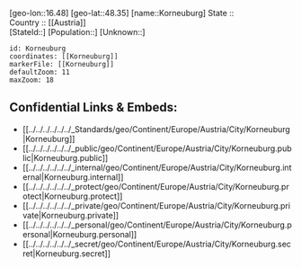 ﻿---
location: [48.35,16.48] 
mapzoom: [7,12] 
mapmarker: city 
type: City
tags:
- geo/City


SpocWebEntityId: 31577
isDeleted: false
confidential: public

---
[geo-lon::16.48] 
[geo-lat::48.35] 
[name::Korneuburg] 
State ::  
Country :: [[Austria]]  
[StateId::] 
[Population::] 
[Unknown::] 


```leaflet
id: Korneuburg
coordinates: [[Korneuburg]] 
markerFile: [[Korneuburg]] 
defaultZoom: 11 
maxZoom: 18
```


## Confidential Links & Embeds: 
- [[../../../../../../_Standards/geo/Continent/Europe/Austria/City/Korneuburg|Korneuburg]] 
- [[../../../../../../_public/geo/Continent/Europe/Austria/City/Korneuburg.public|Korneuburg.public]] 
- [[../../../../../../_internal/geo/Continent/Europe/Austria/City/Korneuburg.internal|Korneuburg.internal]] 
- [[../../../../../../_protect/geo/Continent/Europe/Austria/City/Korneuburg.protect|Korneuburg.protect]] 
- [[../../../../../../_private/geo/Continent/Europe/Austria/City/Korneuburg.private|Korneuburg.private]] 
- [[../../../../../../_personal/geo/Continent/Europe/Austria/City/Korneuburg.personal|Korneuburg.personal]] 
- [[../../../../../../_secret/geo/Continent/Europe/Austria/City/Korneuburg.secret|Korneuburg.secret]] 
